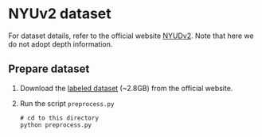 # NYUv2 dataset

For dataset details, refer to the official website [NYUDv2](https://cs.nyu.edu/~silberman/datasets/nyu_depth_v2.html). Note that here we do not adopt depth information.

## Prepare dataset

1. Download the [labeled dataset](http://horatio.cs.nyu.edu/mit/silberman/nyu_depth_v2/nyu_depth_v2_labeled.mat) (~2.8GB) from the official website.

2. Run the script `preprocess.py`

   ```shell
   # cd to this directory
   python preprocess.py
   ```